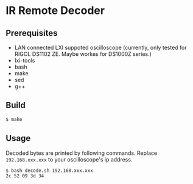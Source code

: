 # IR Remote Decoder

## Prerequisites

* LAN connected LXI suppoted oscilloscope (currently, only tested for RIGOL DS1102 ZE. Maybe workes for DS1000Z series.)
* lxi-tools
* bash
* make
* sed
* g++

## Build

```sh
$ make
```

## Usage

Decoded bytes are printed by following commands. Replace `192.168.xxx.xxx` to your oscilloscope's ip address.

```sh
$ bash decode.sh 192.168.xxx.xxx
2c 52 09 3d 34
```